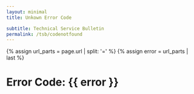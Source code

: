 ```yaml
---
layout: minimal
title: Unkown Error Code

subtitle: Technical Service Bulletin
permalink: /tsb/codenotfound
---
```


{% assign url_parts = page.url | split: '=' %}
{% assign error = url_parts | last %}

# Error Code: {{ error }}